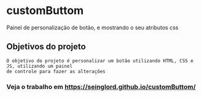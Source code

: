 # customButtom
Painel de personalização de botão, e mostrando o seu atributos css

## Objetivos do projeto
    O objetivo do projeto é personalizar um botão utilizando HTML, CSS e JS, utilizando um painel
    de controle para fazer as alterações
### Veja o trabalho em https://seinglord.github.io/customButtom/
